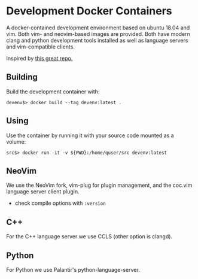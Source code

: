 # Development Docker Containers

A docker-contained development environment based on ubuntu 18.04 and vim. Both vim- and neovim-based images are provided. Both have modern clang and python development tools installed as well as language servers and vim-compatible clients.

Inspired by [this great repo.](https://github.com/mmorse1217/terraform)

## Building

Build the development container with:

```devenv$> docker build --tag devenv:latest . ```

## Using

Use the container by running it with your source code mounted as a volume:

```src$> docker run -it -v ${PWD}:/home/quser/src devenv:latest```

## NeoVim

We use the NeoVim fork, vim-plug for plugin management, and the coc.vim language server client plugin.

* check compile options with ```:version```


## C++

For the C++ language server we use CCLS (other option is clangd).

## Python

For Python we use Palantir's python-language-server.